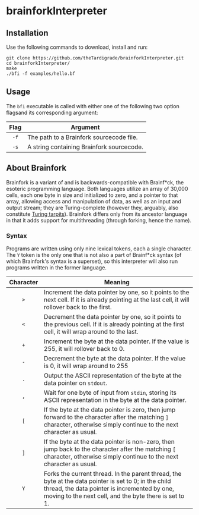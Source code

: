 # brainforkInterpreter

## Installation

Use the following commands to download, install and run:

```
git clone https://github.com/theTardigrade/brainforkInterpreter.git
cd brainforkInterpreter/
make
./bfi -f examples/hello.bf
```

## Usage

The `bfi` executable is called with either one of the following two option flagsand its corresponding argument:

| Flag | Argument |
| :--: | -------- |
| `-f` | The path to a Brainfork sourcecode file. |
| `-s` | A string containing Brainfork sourcecode. |


## About Brainfork

Brainfork is a variant of and is backwards-compatible with Brainf*ck, the esoteric programming language. Both languages utilize an array of 30,000 cells, each one byte in size and initialized to zero, and a pointer to that array, allowing access and manipulation of data, as well as an input and output stream; they are Turing-complete (however they, arguably, also constitute [Turing tarpits](https://en.wikipedia.org/wiki/Turing_tarpit)). Brainfork differs only from its ancestor language in that it adds support for multithreading (through forking, hence the name).

### Syntax

Programs are written using only nine lexical tokens, each a single character. The `Y` token is the only one that is not also a part of Brainf*ck syntax (of which Brainfork's syntax is a superset), so this interpreter will also run programs written in the former language.

| Character | Meaning |
| :-------: | ------- |
| `>`       | Increment the data pointer by one, so it points to the next cell. If it is already pointing at the last cell, it will rollover back to the first. |
| `<`       | Decrement the data pointer by one, so it points to the previous cell. If it is already pointing at the first cell, it will wrap around to the last. |
| `+`       | Increment the byte at the data pointer. If the value is 255, it will rollover back to 0. |
| `-`       | Decrement the byte at the data pointer. If the value is 0, it will wrap around to 255 |
| `.`       | Output the ASCII representation of the byte at the data pointer on `stdout`. |
| `,`       | Wait for one byte of input from `stdin`, storing its ASCII representation in the byte at the data pointer. |
| `[`       | If the byte at the data pointer is zero, then jump forward to the character after the matching `]` character, otherwise simply continue to the next character as usual. |
| `]`       | If the byte at the data pointer is non-zero, then jump back to the character after the matching `[` character, otherwise simply continue to the next character as usual. |
| `Y`       | Forks the current thread. In the parent thread, the byte at the data pointer is set to 0; in the child thread, the data pointer is incremented by one, moving to the next cell, and the byte there is set to 1. |

